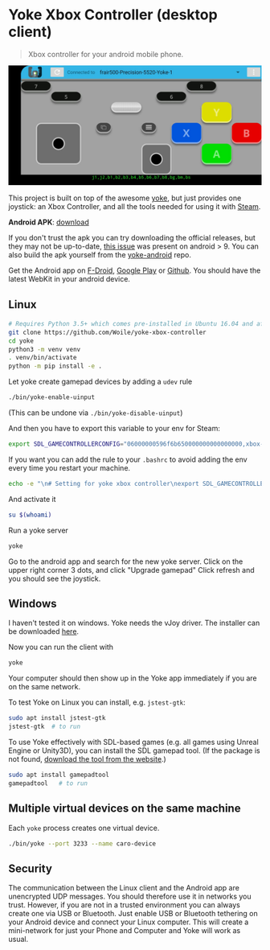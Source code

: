 # Yoke Xbox Controller (desktop client)

> Xbox controller for your android mobile phone.

![Controller](media/controller.jpeg)

This project is built on top of the awesome [yoke](https://github.com/rmst/yoke),
but just provides one joystick: an Xbox Controller, and all the tools needed for
using it with [Steam](https://store.steampowered.com/).

**Android APK**: [download](https://github.com/Woile/yoke-xbox-controller/raw/master/devel/app-debug.apk)

If you don't trust the apk you can try downloading the official releases,
but they may not be up-to-date, [this issue](https://github.com/rmst/yoke-android/pull/9) was present on android > 9.
You can also build the apk yourself from the [yoke-android](https://github.com/rmst/yoke-android) repo.

Get the Android app on [F-Droid](https://f-droid.org/packages/com.simonramstedt.yoke/), [Google Play](https://play.google.com/store/apps/details?id=com.simonramstedt.yoke) or [Github](https://github.com/rmst/yoke-android).
You should have the latest WebKit in your android device.

## Linux

```bash
# Requires Python 3.5+ which comes pre-installed in Ubuntu 16.04 and after.
git clone https://github.com/Woile/yoke-xbox-controller
cd yoke
python3 -m venv venv
. venv/bin/activate
python -m pip install -e .
```

Let yoke create gamepad devices by adding a `udev` rule

```bash
./bin/yoke-enable-uinput
```

(This can be undone via `./bin/yoke-disable-uinput`)

And then you have to export this variable to your env for Steam:

```bash
export SDL_GAMECONTROLLERCONFIG="06000000596f6b650000000000000000,xbox-controller,platform:Linux,a:b0,b:b1,x:b3,y:b2,back:b8,guide:b10,start:b9,leftshoulder:b4,rightshoulder:b5,leftx:a0,lefty:a1,rightx:a2,righty:a3,lefttrigger:b6,righttrigger:b7,"
```

If you want you can add the rule to your `.bashrc` to avoid adding the env
every time you restart your machine.

```bash
echo -e "\n# Setting for yoke xbox controller\nexport SDL_GAMECONTROLLERCONFIG="06000000596f6b650000000000000000,xbox-controller,platform:Linux,a:b0,b:b1,x:b3,y:b2,back:b8,guide:b10,start:b9,leftshoulder:b4,rightshoulder:b5,leftx:a0,lefty:a1,rightx:a2,righty:a3,lefttrigger:b6,righttrigger:b7,"" >> ~/.bashrc
```

And activate it

```bash
su $(whoami)
```

Run a yoke server

```bash
yoke
```

Go to the android app and search for the new yoke server.
Click on the upper right corner 3 dots, and click "Upgrade gamepad"
Click refresh and you should see the joystick.

## Windows

I haven't tested it on windows.
Yoke needs the vJoy driver. The installer can be downloaded [here](https://sourceforge.net/projects/vjoystick/).

Now you can run the client with

```bash
yoke
```

Your computer should then show up in the Yoke app immediately if you are on the same network.

To test Yoke on Linux you can install, e.g. `jstest-gtk`:

```bash
sudo apt install jstest-gtk
jstest-gtk  # to run
```

To use Yoke effectively with SDL-based games (e.g. all games using Unreal Engine or Unity3D), you can install the SDL gamepad tool. (If the package is not found, [download the tool from the website](http://generalarcade.com/gamepadtool/).)

```bash
sudo apt install gamepadtool
gamepadtool   # to run
```

## Multiple virtual devices on the same machine

Each `yoke` process creates one virtual device.

```bash
./bin/yoke --port 3233 --name caro-device
```

## Security

The communication between the Linux client and the Android app are unencrypted UDP messages. You should therefore use it in networks you trust. However, if you are not in a trusted environment you can always create one via USB or Bluetooth. Just enable USB or Bluetooth tethering on your Android device and connect your Linux computer. This will create a mini-network for just your Phone and Computer and Yoke will work as usual.
